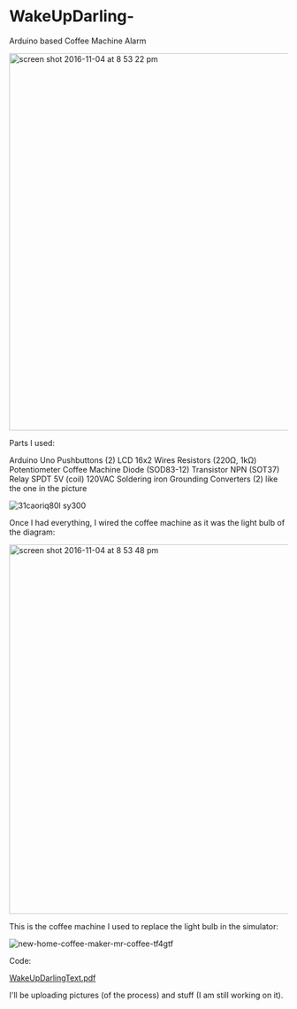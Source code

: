 # WakeUpDarling-
Arduino based Coffee Machine Alarm

<img width="682" alt="screen shot 2016-11-04 at 8 53 22 pm" src="https://cloud.githubusercontent.com/assets/22894897/20027137/16e187ba-a2d1-11e6-8a17-a24fe9e2b294.png">

Parts I used:

Arduino Uno
Pushbuttons (2)
LCD 16x2
Wires
Resistors (220Ω, 1kΩ)
Potentiometer
Coffee Machine
Diode (SOD83-12)
Transistor NPN (SOT37)
Relay SPDT 5V (coil) 120VAC
Soldering iron
Grounding Converters (2) like the one in the picture

![31caoriq80l _sy300_](https://cloud.githubusercontent.com/assets/22894897/20027208/738834a8-a2d3-11e6-9fa4-d4ee56378a8d.jpg)

Once I had everything, I wired the coffee machine as it was the light bulb of the diagram:

<img width="668" alt="screen shot 2016-11-04 at 8 53 48 pm" src="https://cloud.githubusercontent.com/assets/22894897/20027138/1c30be02-a2d1-11e6-94f4-ebfa36b3c27b.png">

This is the coffee machine I used to replace the light bulb in the simulator:

![new-home-coffee-maker-mr-coffee-tf4gtf](https://cloud.githubusercontent.com/assets/22894897/20026155/64daf8b2-a2bc-11e6-8880-38ca2cbb42f0.jpg)

Code:

[WakeUpDarlingText.pdf](https://github.com/taniamme/WakeUpDarling-/files/572894/WakeUpDarlingText.pdf)

I'll be uploading pictures (of the process) and stuff (I am still working on it).
